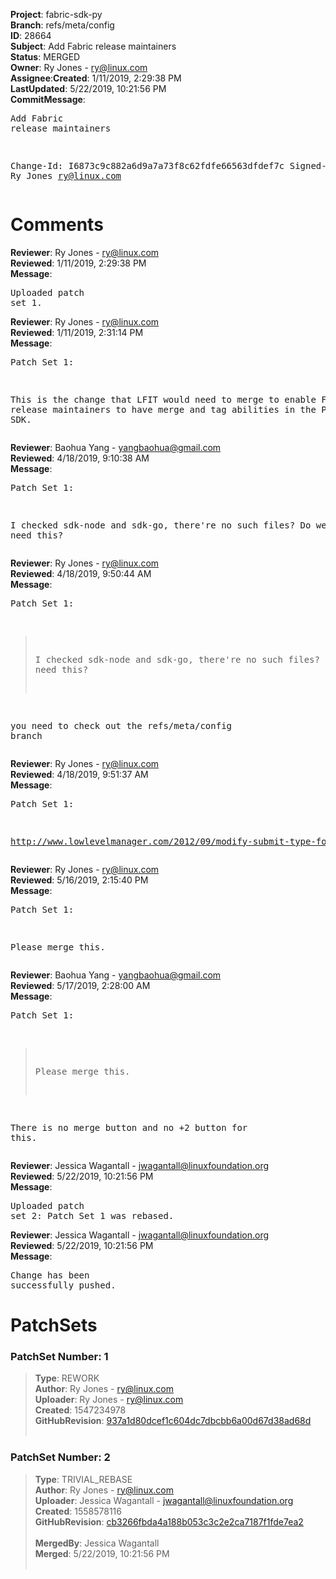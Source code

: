 <strong>Project</strong>: fabric-sdk-py</br><strong>Branch</strong>: refs/meta/config<br><strong>ID</strong>: 28664<br><strong>Subject</strong>: Add Fabric release maintainers<br><strong>Status</strong>: MERGED<br><strong>Owner</strong>: Ry Jones - ry@linux.com<br><strong>Assignee</strong>:<strong>Created</strong>: 1/11/2019, 2:29:38 PM<br><strong>LastUpdated</strong>: 5/22/2019, 10:21:56 PM<br><strong>CommitMessage</strong>:<br><pre>Add Fabric release maintainers

Change-Id: I6873c9c882a6d9a7a73f8c62fdfe66563dfdef7c
Signed-off-by: Ry Jones <ry@linux.com>
</pre><h1>Comments</h1><strong>Reviewer</strong>: Ry Jones - ry@linux.com<br><strong>Reviewed</strong>: 1/11/2019, 2:29:38 PM<br><strong>Message</strong>: <pre>Uploaded patch set 1.</pre><strong>Reviewer</strong>: Ry Jones - ry@linux.com<br><strong>Reviewed</strong>: 1/11/2019, 2:31:14 PM<br><strong>Message</strong>: <pre>Patch Set 1:

This is the change that LFIT would need to merge to enable Fabric release maintainers to have merge and tag abilities in the Python SDK.</pre><strong>Reviewer</strong>: Baohua Yang - yangbaohua@gmail.com<br><strong>Reviewed</strong>: 4/18/2019, 9:10:38 AM<br><strong>Message</strong>: <pre>Patch Set 1:

I checked sdk-node and sdk-go, there're no such files?
Do we still need this?</pre><strong>Reviewer</strong>: Ry Jones - ry@linux.com<br><strong>Reviewed</strong>: 4/18/2019, 9:50:44 AM<br><strong>Message</strong>: <pre>Patch Set 1:

> I checked sdk-node and sdk-go, there're no such files?
 > Do we still need this?

you need to check out the refs/meta/config branch</pre><strong>Reviewer</strong>: Ry Jones - ry@linux.com<br><strong>Reviewed</strong>: 4/18/2019, 9:51:37 AM<br><strong>Message</strong>: <pre>Patch Set 1:

http://www.lowlevelmanager.com/2012/09/modify-submit-type-for-gerrit-project.html</pre><strong>Reviewer</strong>: Ry Jones - ry@linux.com<br><strong>Reviewed</strong>: 5/16/2019, 2:15:40 PM<br><strong>Message</strong>: <pre>Patch Set 1:

Please merge this.</pre><strong>Reviewer</strong>: Baohua Yang - yangbaohua@gmail.com<br><strong>Reviewed</strong>: 5/17/2019, 2:28:00 AM<br><strong>Message</strong>: <pre>Patch Set 1:

> Please merge this.

There is no merge button and no +2 button for this.</pre><strong>Reviewer</strong>: Jessica Wagantall - jwagantall@linuxfoundation.org<br><strong>Reviewed</strong>: 5/22/2019, 10:21:56 PM<br><strong>Message</strong>: <pre>Uploaded patch set 2: Patch Set 1 was rebased.</pre><strong>Reviewer</strong>: Jessica Wagantall - jwagantall@linuxfoundation.org<br><strong>Reviewed</strong>: 5/22/2019, 10:21:56 PM<br><strong>Message</strong>: <pre>Change has been successfully pushed.</pre><h1>PatchSets</h1><h3>PatchSet Number: 1</h3><blockquote><strong>Type</strong>: REWORK<br><strong>Author</strong>: Ry Jones - ry@linux.com<br><strong>Uploader</strong>: Ry Jones - ry@linux.com<br><strong>Created</strong>: 1547234978<br><strong>GitHubRevision</strong>: [937a1d80dcef1c604dc7dbcbb6a00d67d38ad68d](https://github.com/hyperledger/fabric-sdk-py/commit/937a1d80dcef1c604dc7dbcbb6a00d67d38ad68d)<br><br></blockquote><h3>PatchSet Number: 2</h3><blockquote><strong>Type</strong>: TRIVIAL_REBASE<br><strong>Author</strong>: Ry Jones - ry@linux.com<br><strong>Uploader</strong>: Jessica Wagantall - jwagantall@linuxfoundation.org<br><strong>Created</strong>: 1558578116<br><strong>GitHubRevision</strong>: [cb3266fbda4a188b053c3c2e2ca7187f1fde7ea2](https://github.com/hyperledger/fabric-sdk-py/commit/cb3266fbda4a188b053c3c2e2ca7187f1fde7ea2)<br><br><strong>MergedBy</strong>: Jessica Wagantall<br><strong>Merged</strong>: 5/22/2019, 10:21:56 PM<br><br></blockquote>